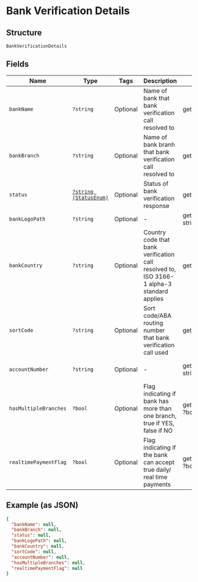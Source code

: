 
# Bank Verification Details

## Structure

`BankVerificationDetails`

## Fields

| Name | Type | Tags | Description | Getter | Setter |
|  --- | --- | --- | --- | --- | --- |
| `bankName` | `?string` | Optional | Name of bank that bank verification call resolved to | getBankName(): ?string | setBankName(?string bankName): void |
| `bankBranch` | `?string` | Optional | Name of bank branh that bank verification call resolved to | getBankBranch(): ?string | setBankBranch(?string bankBranch): void |
| `status` | [`?string (StatusEnum)`](../../doc/models/status-enum.md) | Optional | Status of bank verification response | getStatus(): ?string | setStatus(?string status): void |
| `bankLogoPath` | `?string` | Optional | - | getBankLogoPath(): ?string | setBankLogoPath(?string bankLogoPath): void |
| `bankCountry` | `?string` | Optional | Country code that bank verification call resolved to, ISO 3166-1 alpha-3 standard applies | getBankCountry(): ?string | setBankCountry(?string bankCountry): void |
| `sortCode` | `?string` | Optional | Sort code/ABA routing number that bank verification call used | getSortCode(): ?string | setSortCode(?string sortCode): void |
| `accountNumber` | `?string` | Optional | - | getAccountNumber(): ?string | setAccountNumber(?string accountNumber): void |
| `hasMultipleBranches` | `?bool` | Optional | Flag indicating if bank has more than one branch, true if YES, false if NO | getHasMultipleBranches(): ?bool | setHasMultipleBranches(?bool hasMultipleBranches): void |
| `realtimePaymentFlag` | `?bool` | Optional | Flag indicating if the bank can accept true daily/ real time payments | getRealtimePaymentFlag(): ?bool | setRealtimePaymentFlag(?bool realtimePaymentFlag): void |

## Example (as JSON)

```json
{
  "bankName": null,
  "bankBranch": null,
  "status": null,
  "bankLogoPath": null,
  "bankCountry": null,
  "sortCode": null,
  "accountNumber": null,
  "hasMultipleBranches": null,
  "realtimePaymentFlag": null
}
```

